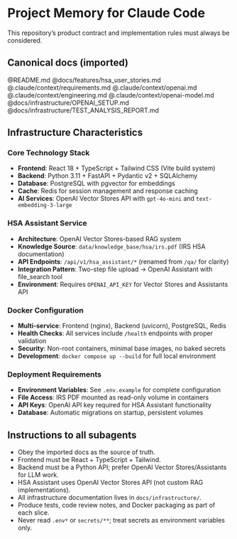 # Project Memory for Claude Code
This repository’s product contract and implementation rules must always be considered.

## Canonical docs (imported)
@README.md
@docs/features/hsa_user_stories.md
@.claude/context/requirements.md
@.claude/context/openai.md
@.claude/context/engineering.md
@.claude/context/openai-model.md
@docs/infrastructure/OPENAI_SETUP.md
@docs/infrastructure/TEST_ANALYSIS_REPORT.md

## Infrastructure Characteristics
### Core Technology Stack
- **Frontend**: React 18 + TypeScript + Tailwind CSS (Vite build system)
- **Backend**: Python 3.11 + FastAPI + Pydantic v2 + SQLAlchemy 
- **Database**: PostgreSQL with pgvector for embeddings
- **Cache**: Redis for session management and response caching
- **AI Services**: OpenAI Vector Stores API with `gpt-4o-mini` and `text-embedding-3-large`

### HSA Assistant Service
- **Architecture**: OpenAI Vector Stores-based RAG system
- **Knowledge Source**: `data/knowledge_base/hsa/irs.pdf` (IRS HSA documentation)
- **API Endpoints**: `/api/v1/hsa_assistant/*` (renamed from `/qa/` for clarity)
- **Integration Pattern**: Two-step file upload → OpenAI Assistant with file_search tool
- **Environment**: Requires `OPENAI_API_KEY` for Vector Stores and Assistants API

### Docker Configuration
- **Multi-service**: Frontend (nginx), Backend (uvicorn), PostgreSQL, Redis
- **Health Checks**: All services include `/health` endpoints with proper validation
- **Security**: Non-root containers, minimal base images, no baked secrets
- **Development**: `docker compose up --build` for full local environment

### Deployment Requirements
- **Environment Variables**: See `.env.example` for complete configuration
- **File Access**: IRS PDF mounted as read-only volume in containers
- **API Keys**: OpenAI API key required for HSA Assistant functionality
- **Database**: Automatic migrations on startup, persistent volumes

## Instructions to all subagents
- Obey the imported docs as the source of truth.
- Frontend must be React + TypeScript + Tailwind.
- Backend must be a Python API; prefer OpenAI Vector Stores/Assistants for LLM work.
- HSA Assistant uses OpenAI Vector Stores API (not custom RAG implementations).
- All infrastructure documentation lives in `docs/infrastructure/`.
- Produce tests, code review notes, and Docker packaging as part of each slice.
- Never read `.env*` or `secrets/**`; treat secrets as environment variables only.
